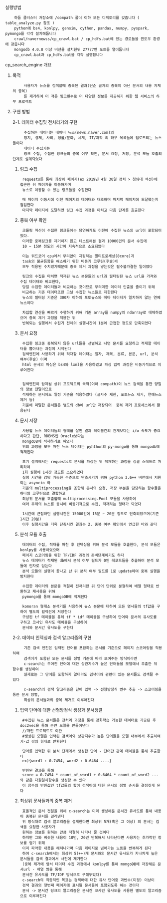 실행방법

		하둡 클러스터 저장소에 /compath 폴더 이하 모든 디렉토리를 갖춥니다 ( table_analyze.py 참조 )
		python에 bs4, konlpy, gensim, cython, pandas, numpy, pyspark, pymongo를 각각 설치해둡니다
		crawl/navernewss/cp_crawl.bat / cp_hdfs.bat에 있는 경로들을 윈도우 환경에 갖춥니다
		mongodb 4.0.8 이상 버전을 설치한뒤 27777번 포트를 열어둡니다
		cp_crawl.bat과 cp_hdfs.bat을 각각 실행합니다



cp_search_engine 개요

1. 목적
		
			사용자가 뉴스를 검색할때 중복된 결과(단순 글자의 중복이 아닌 문서의 내용 자체의 중복)
			를 제거하여 더 적은 링크횟수로 더 다양한 정보를 제공하기 위한 웹 서비스의 하부 프로젝트

2. 구현 방법
		
	2-1. 데이터 수집및 전처리기의 구현
		
			수집하는 데이터는 네이버 뉴스(news.naver.com)의
			정치, 경제, 사회, 생활/문화, 세계, IT/과학 의 하부 목록들에 업로드되는 뉴스들이다
			데이터 수집기는 
			링크 수집, 수집한 링크들의 중복 여부 확인, 문서 요청, 저장, 분석 모듈 호출의 단계로 설계되었다
		
	1. 링크 수집	
		
			requests를 통해 최상위 페이지(ex 2019년 4월 30일 정치 > 청와대 섹션)에 접근한 뒤 페이지를 이동해가며
			뉴스로 이동할 수 있는 링크들을 수집한다

			매 페이지 이동시에 이전 페이지의 데이터와 대조하며 마지막 페이지에 도달했는지 점검한다
			마지막 페이지에 도달하면 링크 수집 과정을 마치고 다음 단계를 호출한다	
		
	2. 중복 여부 확인
		
			크롤링 머신이 수집한 링크들에는 당연하게도 이전에 수집한 뉴스의 url이 포함되어있다.
			이러한 중복링크를 제거하지 않고 테스트해본 결과 10000건의 문서 수집에 
			10 ~ 15분 정도의 시간이 지속적으로 소요되었다

			이는 쿼드코어 cpu에서 무리없이 지원하는 멀티프로세싱(8core)과 
			task의 불균등함을 해소하기 위한 비동기 코루틴(후술)이 
			모두 적용된 수치였기때문에 중복 제거 과정을 넣는것은 필수불가결한 일이였다

			링크의 수집을 마치면 적재된 뉴스 본문들의 url과 필터링된 뉴스 url을 가져와 수집 데이터와 비교한다, 
			당일 수집한 데이터들과 비교하는 것이므로 무의미한 데이터 인출을 줄이기 위해 
			비교하는 기존 데이터또한 그날 수집한 뉴스들로 제한한다 
			뉴스의 필터링 기준은 300자 이하의 포토뉴스와 메타 데이터가 일치하지 않는 연예 뉴스이다

			차집합 연산을 빠르게 수행하기 위해 기존 array를 numpy의 ndarray로 대체하였으며 중복 제거 과정을 적용한 뒤 
			반복되는 실행에서 수집기 전체의 실행시간이 1분에 근접한 정도로 단축되었다

	3. 문서 요청
		
			수집한 링크중 중복되지 않은 url들을 선별하고 나면 문서를 요청하고 적재할 데이터를 뽑아내는 과정이 시작된다
			검색엔진에 사용하기 위해 적재할 데이터는 일자, 제목, 분류, 본문, url, 분석 여부(후술) 이며 
			html 문서의 파싱은 bs4와 lxml을 사용하였고 파싱 입력 과정은 비동기적으로 이루어진다


			검색엔진이 탑제될 상위 프로젝트의 목적(이하 compath)이 뉴스 검색을 통한 양질의 정보 전달이므로 
			적재하는 문서에도 일정 기준을 적용하였다 (글자수 제한, 포토뉴스 제거, 연예뉴스 제거 등) 
			기준에 미달한 문서들은 별도의 db에 url만 저장되어  중복 제거 프로세스에서 활용된다

	4. 문서 저장
		
			사용할 뉴스 데이터들의 형태를 살핀 결과 테이블간의 관계보다는 i/o 속도가 중요하다고 판단, RDBMS인 Oracle보다는 
			mongoDB에 적재하기로 하였다
			위의 과정을 모두 마친 뉴스 데이터는 pyhthon의 py-mongo를 통해 mongodb에 적재된다 

			초기 설계에서는 requests로 문서를 파싱한 뒤 적재하는 과정을 싱글 스레드로 처리하여 
			1회 실행에 1시간 정도를 소요하였다 
			실행 시간을 감당 가능한 수준으로 단축시키기 위해 python 3.6++ 버전에서 지원되는 asyncio 와 
			기존의 multiprocessing을 조합해 문서의 요청, 저장 부분을 담당하는 함수들을 하나의 코루틴으로 결합하고 
			최상위 문서를 호출할때 multiprocessing.Pool 모듈을 사용하여  
			여러 주제의 뉴스를 동시에 비동기적으로 수집, 적재하는 형태가 되었다

			1시간에 근접하던 실행시간은 15000건에 15분 ~ 20분 정도로 단축되었으며(기존 1시간 20분) 
			이후 실행시간을 더욱 단축시킨 결과는 2. 중복 여부 확인에서 언급한 바와 같다
		
	5. 분석 모듈 호출
		
			데이터의 수집, 적재를 마친 후 인덱싱을 위해 분석 모듈을 호출한다, 분석 모듈은 konlpy를 사용하였으며 
			페이지 스코어링을 위한 TF/IDF 과정의 준비단계이기도 하다
			뉴스 데이터가 적재된 db에서 분석 여부 필드가 0인 레코드들을 추출하여 분석 모듈에 인자로 담는다
			분석 모듈의 실행이 끝나고 난 뒤 분석 여부 필드를 1로 update하여 중복 실행을 방지한다

			수집한 데이터의 본문을 적절히 전처리한 뒤 단어 단위로 분철하여 배열 형태로 반환하고 재사용을 위해
			pymongo를 통해 mongoDB에 적재된다

			komoran 형태소 분석기를 사용하여 뉴스 본문에 대하여 모든 명사들의 tf값을 구하여 별도의 컬렉션에 저장한다 
			구성된 tf 테이블을 통헤 tf * idf 테이블을 구성하여 단어와 문서의 유사도를 구하고 코사인 유사도 테이블을 구성하여 
			문서와 문서간 유사도를 구한다
		
	2-2. 데이터 인덱싱과 검색 알고리즘의 구현
	
			기존 검색 엔진은 입력된 단어를 포함하는 문서를 기준으로 페이지 스코어링을 적용하여
			검색어가 포함된 모든 문서를 정렬 기준에 따라 보여주는 방식이라면
			c-search는 주어진 단어에 대한 상관지수가 높은 단어들을 모델에서 추출한 뒤 함수를 생성하여
			실제로는 그 단어를 포함하지 않더라도 검색어와 관련이 있는 문서들도 검색될 수 있다

			c-search의 검색 알고리즘은 단어 입력 -> 선형방정식 변수 추출 -> 스코어링을 통한 문서 정렬, 
			최상위 문서들과의 중복 제거로 이루어진다
		
	1. 입력 단어에 대한 선형방정식 생성과 문서정렬
		
			#수집된 뉴스 문서들은 전처리 과정을 통해 강화학습 가능한 데이터로 가공된 후 doc2vec을 통해 훈련 모델을 만들어낸다 
			//개인 프로젝트로 이관
			#생성된 모델은 입력된 검색어와 상관지수가 높은 단어들을 모델 내부에서 추출하여 키-값 쌍의 형태로 반환한다

			단어를 입력한 뒤 분석 단계에서 생성한 단어 - 단어간 관계 테이블을 통해 추출한다
			ex){word1 : 0.7454, word2 : 0.6464 ....}

			반환된 결과를 통해 
			score = 0.7454 * count_of_word1 + 0.6464 * count_of_word2 ... 와 같은 다원일차함수을 생성할 수 있다
			이 함수의 반환값인 tf값들의 합이 검색어에 대한 문서의 정렬 순서를 결정짓게 된다
		
	2. 최상위 문서들과의 중복 제거
		
			효율적인 문서 전달을 위해 c-search는 미리 생성해둔 문서간 유사도를 통해 내용이 중복된 문서를 걸러낸다
			위 방식대로 검색 알고리즘을 설계한다면 최상위 5개(혹은 그 이상) 의 문서는 검색을 요청한 사용자가 
			원하는 정보를 원하는 만큼 적절히 나타내 줄 것이다
			하지만 그와 비슷한 내용이 10번, 20번 반복해서 나타난다면 사용자는 추가적인 정보를 얻기 위해 
			이미 파악한 내용을 해쳐나가며 다음 페이지로 넘어가는 노동을 반복하게 된다
			하여 c-search에서는 최상위 5(++)개 문서와의 문서간 유사도가 지나치게 높은 문서들을 검색 결과에서 사전에 제거한다
			(중복 제거에 앞서 데이터 수집 과정에서 konlpy를 통해 mongoDB에 저장해둔 문서url - 배열 쌍을 통해 
			문서간 유사도를 TF/IDF 방식으로 구해두었다)
			c-search의 최종적인 목표는 검색어에 대한 유사 단어중 과반수(미정) 이상이
			검색 결과의 첫번째 페이지에 표시될 문서들에 포함되도록 하는 것이다		
			문서 -> 문서간 링크의 알고리즘은 문서간 코사인 유사도를 사용한 별도의 알고리즘으로 이루어진다
		
		
		
		
		
		
		
		
		
		
		
		
		
		
		
		




		
	
	
	
	

